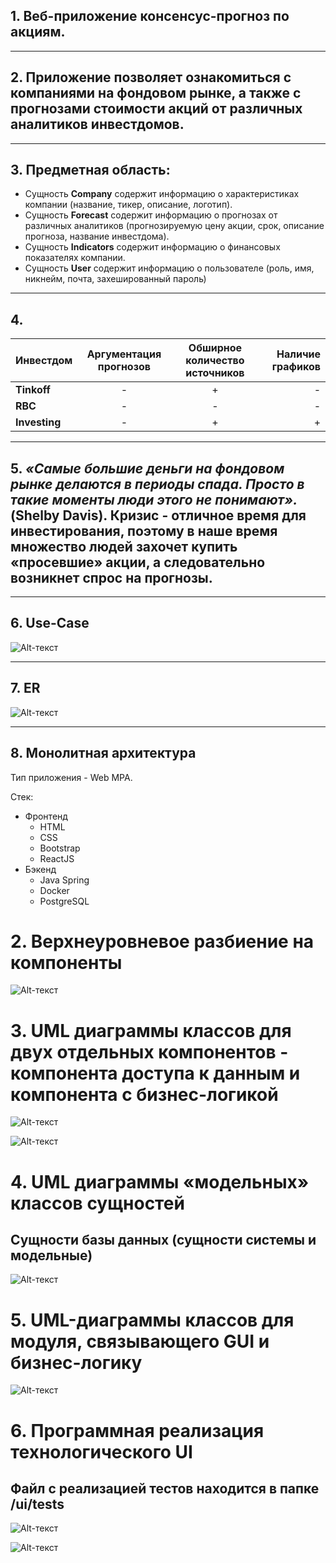 ## 1. Веб-приложение консенсус-прогноз по акциям.
---
## 2. Приложение позволяет ознакомиться с компаниями на фондовом рынке, а также с прогнозами стоимости акций от различных аналитиков инвестдомов. 
---
## 3. Предметная область: 

- Сущность __Company__ содержит информацию о характеристиках компании (название, тикер, описание, логотип).
- Сущность __Forecast__ содержит информацию о прогнозах от различных аналитиков (прогнозируемую цену акции, срок, описание прогноза, название инвестдома).
- Сущность __Indicators__ содержит информацию о финансовых показателях компании.
- Сущность __User__ содержит информацию о пользователе (роль, имя, никнейм, почта, захешированный пароль)
---
## 4. 

| Инвестдом | Аргументация прогнозов | Обширное количество источников | Наличие графиков |
|----------------|:---------:|:---------:|----------------:|
| __Tinkoff__ | - | + | - |
| __RBC__ | - | - | - |
| __Investing__ | - | + | + |

---
## 5. ___«Самые большие деньги на фондовом рынке делаются в периоды спада. Просто в такие моменты люди этого не понимают».___ (Shelby Davis). Кризис - отличное время для инвестирования, поэтому в наше время множество людей захочет купить «просевшие» акции, а следовательно возникнет спрос на прогнозы.
---
## 6. Use-Case
![Alt-текст](use-case.png "Use-case")

---
## 7. ER
![Alt-текст](er.png "ER")

---
## 8. Монолитная архитектура


Тип приложения - Web MPA.

Стек: 

<ul>
    <li>Фронтенд 
        <ul>
            <li>HTML</li>
            <li>CSS</li>
            <li>Bootstrap</li>
            <li>ReactJS</li>
        </ul>
    </li>
    <li>Бэкенд
        <ul>
            <li>Java Spring</li>
            <li>Docker</li>
            <li>PostgreSQL</li>
        </ul>
    </li>
</ul>


# 2.  Верхнеуровневое разбиение на компоненты
![Alt-текст](components.png "Components")


# 3.  UML диаграммы классов для двух отдельных компонентов - компонента доступа к данным и компонента с бизнес-логикой
![Alt-текст](uml-first.png "UML")

![Alt-текст](uml-second.png "UML")




# 4. UML диаграммы «модельных» классов сущностей
## Сущности базы данных (сущности системы и модельные) 
![Alt-текст](uml-third.png "UML")


# 5. UML-диаграммы классов для модуля, связывающего GUI и   бизнес-логику
![Alt-текст](uml-database.png "UI")

# 6. Программная реализация технологического UI 
## Файл с реализацией тестов находится в папке /ui/tests
![Alt-текст](test_ui.png "UI")

![Alt-текст](result_ui.png "UI_RESULT")

